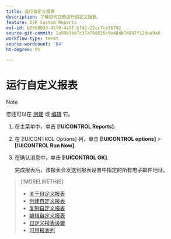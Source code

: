 ```yaml
---
title: 运行自定义报表
description: 了解如何立即运行自定义报表。
feature: DSP Custom Reports
exl-id: b256803d-45f9-445f-bf42-22cc7ce76792
source-git-commit: 1a98b3ba7c37a768825e9e48db7d847f12daa9a0
workflow-type: tm+mt
source-wordcount: '84'
ht-degree: 0%

---
```


# 运行自定义报表

>[!NOTE]
>
>您还可以在 [创建](report-create.md) 或 [编辑](report-edit.md) 它。

1. 在主菜单中，单击 **[!UICONTROL Reports]**.

1. 在 [!UICONTROL Options] 列，单击 **[!UICONTROL options]** > **[!UICONTROL Run Now]**.

1. 在确认消息中，单击 **[!UICONTROL OK]**.

   完成报表后，该报表会发送到报表设置中指定的所有电子邮件地址。

>[!MORELIKETHIS]
>
>* [关于自定义报表](/help/dsp/reports/report-about.md)
>* [创建自定义报表](/help/dsp/reports/report-create.md)
>* [复制自定义报表](/help/dsp/reports/report-copy.md)
>* [编辑自定义报表](/help/dsp/reports/report-edit.md)
>* [自定义报表设置](/help/dsp/reports/report-settings.md)
>* [可用报表列](/help/dsp/reports/report-columns.md)

